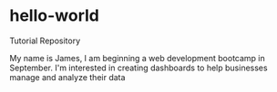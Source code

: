 # hello-world
Tutorial Repository

My name is James, I am beginning a web development bootcamp in September. I'm interested in creating dashboards to help businesses manage and analyze their data
